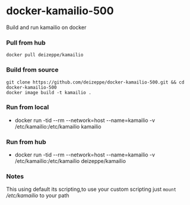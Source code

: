 # docker-kamailio-500

Build and run kamailio on docker

### Pull from hub
	docker pull deizeppe/kamailio

### Build from source
	git clone https://github.com/deizeppe/docker-kamailio-500.git && cd docker-kamailio-500
	docker image build -t kamailio .
	
### Run from local
*	docker run -tid --rm --network=host --name=kamailio -v /etc/kamailio:/etc/kamailio kamailio 

### Run from hub
* docker run -tid --rm --network=host --name=kamailio -v /etc/kamailio:/etc/kamailio deizeppe/kamailio 

### Notes
This using default its scripting,to use your custom scripting just `mount` */etc/kamailio* to your path
